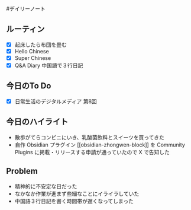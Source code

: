 #デイリーノート
## ルーティン
- [x] 起床したら布団を畳む
- [x] Hello Chinese
- [x] Super Chinese
- [x] Q&A Diary 中国語で３行日記
## 今日のTo Do
- [x] 日常生活のデジタルメディア 第8回
## 今日のハイライト
- 散歩がてらコンビニにいき、乳酸菌飲料とスイーツを買ってきた
- 自作 Obsidian プラグイン [[obsidian-zhongwen-block]] を Community Plugins に掲載・リリースする申請が通っていたので X で告知した
## Problem
- 精神的に不安定な日だった
- なかなか作業が進まず些細なことにイライラしていた
- 中国語３行日記を書く時間帯が遅くなってしまった
